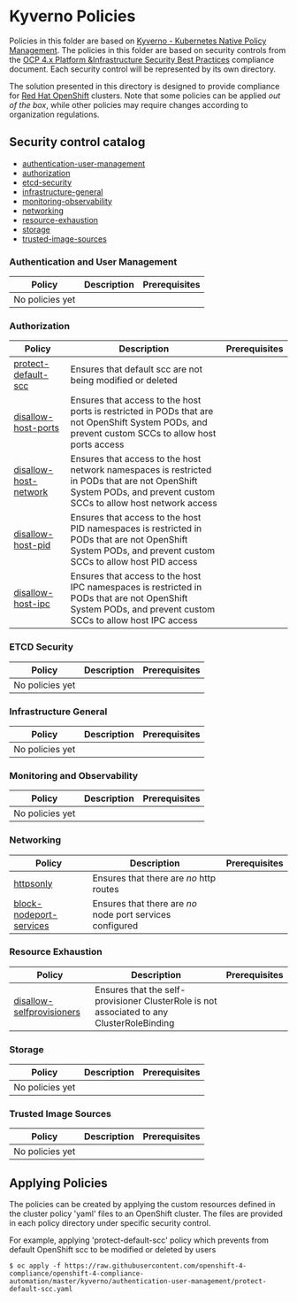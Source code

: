 # Kyverno Policies
Policies in this folder are based on [Kyverno - Kubernetes Native Policy Management](https://kyverno.io/docs/introduction/). The policies in this folder are based on security controls from the [OCP 4.x Platform &Infrastructure Security Best Practices](https://github.com/rhilconsultants/openshift/blob/master/featureReference/Red%20Hat%20Openshift%204.x%20Security%20Best%20Practices%20-%20Public%20Edition%20-%20Final%20v2%20(2).pdf) compliance document. Each security control will be represented by its own directory.

The solution presented in this directory is designed to provide compliance for  [Red Hat OpenShift](https://www.openshift.com/) clusters. Note that some policies can be applied _out of the box_, while other policies may require changes according to organization regulations.

## Security control catalog
- [authentication-user-management](./authentication-user-management)
- [authorization](./authorization)
- [etcd-security](./etcd-security)
- [infrastructure-general](./infrastructure-general)
- [monitoring-observability](./monitoring-observability)
- [networking](./networking)
- [resource-exhaustion](./resource-exhaustion)
- [storage](./storage)
- [trusted-image-sources](./trusted-image-sources)


### Authentication and User Management
Policy  | Description | Prerequisites
------- | ----------- | -------------
No policies yet       |  | 

### Authorization
Policy  | Description | Prerequisites
------- | ----------- | -------------
[protect-default-scc](authorization/protect-default-scc/protect-default-scc.yaml) | Ensures that default scc are not being modified or deleted |
[disallow-host-ports](authorization/host-namespaces/disallow-host-ports.yaml) | Ensures that access to the host ports is restricted in PODs that are not OpenShift System PODs, and prevent custom SCCs to allow host ports access |
[disallow-host-network](authorization/host-namespaces/disallow-host-network.yaml) | Ensures that access to the host network namespaces is restricted in PODs that are not OpenShift System PODs, and prevent custom SCCs to allow host network access |
[disallow-host-pid](authorization/host-namespaces/disallow-host-pid.yaml) | Ensures that access to the host PID namespaces is restricted in PODs that are not OpenShift System PODs, and prevent custom SCCs to allow host PID access |
[disallow-host-ipc](authorization/host-namespaces/disallow-host-ipc.yaml) | Ensures that access to the host IPC namespaces is restricted in PODs that are not OpenShift System PODs, and prevent custom SCCs to allow host IPC access |

### ETCD Security
Policy  | Description | Prerequisites
------- | ----------- | -------------
No policies yet       |  | 

### Infrastructure General
Policy  | Description | Prerequisites
------- | ----------- | -------------
No policies yet       |  | 

### Monitoring and Observability
Policy  | Description | Prerequisites
------- | ----------- | -------------
No policies yet       |  |

### Networking
Policy  | Description | Prerequisites
------- | ----------- | -------------
[httpsonly](networking/httpsonly/httpsonly.yaml) | Ensures that there are *no* http routes | 
[block-nodeport-services](networking/block-nodeport-services/block-nodeport-services.yaml) | Ensures that there are *no* node port services configured |

### Resource Exhaustion
Policy  | Description | Prerequisites
------- | ----------- | -------------
[disallow-selfprovisioners](resource-exhaustion/disallow-self-provisioner/disallow-self-provisioner.yaml) | Ensures that the self-provisioner ClusterRole is not associated to any ClusterRoleBinding |

### Storage
Policy  | Description | Prerequisites
------- | ----------- | -------------
No policies yet       |  |

### Trusted Image Sources
Policy  | Description | Prerequisites
------- | ----------- | -------------
No policies yet       |  | 

## Applying Policies
The policies can be created by applying the custom resources defined in the cluster policy 'yaml' files to an OpenShift cluster. The files are provided in each policy directory under specific security control.

For example, applying 'protect-default-scc' policy which prevents from default OpenShift scc to be modified or deleted by users

```
$ oc apply -f https://raw.githubusercontent.com/openshift-4-compliance/openshift-4-compliance-automation/master/kyverno/authentication-user-management/protect-default-scc.yaml
```
